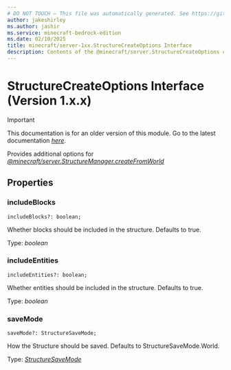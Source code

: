 ```yaml
---
# DO NOT TOUCH — This file was automatically generated. See https://github.com/mojang/minecraftapidocsgenerator to modify descriptions, examples, etc.
author: jakeshirley
ms.author: jashir
ms.service: minecraft-bedrock-edition
ms.date: 02/10/2025
title: minecraft/server-1xx.StructureCreateOptions Interface
description: Contents of the @minecraft/server.StructureCreateOptions class (Version 1.x.x).
---
```

# StructureCreateOptions Interface (Version 1.x.x)

> [!IMPORTANT]
> This documentation is for an older version of this module. Go to the latest documentation [*here*](../../../scriptapi/minecraft/server/StructureCreateOptions.md).

Provides additional options for [*@minecraft/server.StructureManager.createFromWorld*](../../../priorscriptapi/minecraft/server-1xx/StructureManager.md#createfromworld)

## Properties

### **includeBlocks**
`includeBlocks?: boolean;`

Whether blocks should be included in the structure. Defaults to true.

Type: *boolean*

### **includeEntities**
`includeEntities?: boolean;`

Whether entities should be included in the structure. Defaults to true.

Type: *boolean*

### **saveMode**
`saveMode?: StructureSaveMode;`

How the Structure should be saved. Defaults to StructureSaveMode.World.

Type: [*StructureSaveMode*](StructureSaveMode.md)
